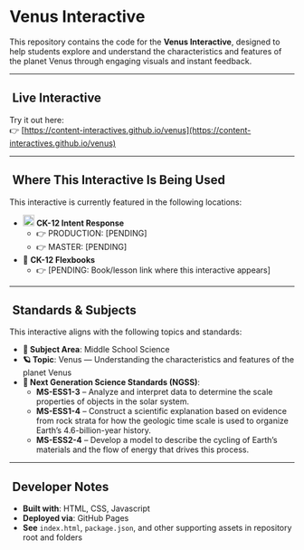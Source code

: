 # Venus Interactive

This repository contains the code for the **Venus Interactive**, designed to help students explore and understand the characteristics and features of the planet Venus through engaging visuals and instant feedback.

---

## ​ Live Interactive

Try it out here:  
👉 [https://content-interactives.github.io/venus](https://content-interactives.github.io/venus)

---

## ​ Where This Interactive Is Being Used

This interactive is currently featured in the following locations:

- <img width="20" height="20" alt="image" src="https://github.com/user-attachments/assets/5d12571f-8e12-4441-98ab-c0bc94069a96" /> **CK-12 Intent Response**  
  - 👉 PRODUCTION: [PENDING]  
  - 👉 MASTER: [PENDING]
- 📘 **CK-12 Flexbooks**  
  - 👉 [PENDING: Book/lesson link where this interactive appears]

---

## ​ Standards & Subjects

This interactive aligns with the following topics and standards:

- **📂 Subject Area**: Middle School Science  
- **🪐 Topic**: Venus — Understanding the characteristics and features of the planet Venus  
- **📏 Next Generation Science Standards (NGSS)**:  
  - **MS-ESS1-3** – Analyze and interpret data to determine the scale properties of objects in the solar system.  
  - **MS-ESS1-4** – Construct a scientific explanation based on evidence from rock strata for how the geologic time scale is used to organize Earth’s 4.6-billion-year history.  
  - **MS-ESS2-4** – Develop a model to describe the cycling of Earth’s materials and the flow of energy that drives this process.

---

## ​​ Developer Notes

- **Built with**: HTML, CSS, Javascript  
- **Deployed via**: GitHub Pages  
- **See** `index.html`, `package.json`, and other supporting assets in repository root and folders
